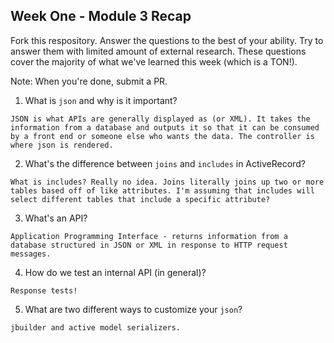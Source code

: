 ## Week One - Module 3 Recap

Fork this respository. Answer the questions to the best of your ability. Try to answer them with limited amount of external research. These questions cover the majority of what we've learned this week (which is a TON!). 

Note: When you're done, submit a PR. 

1. What is `json` and why is it important?
```
JSON is what APIs are generally displayed as (or XML). It takes the information from a database and outputs it so that it can be consumed by a front end or someone else who wants the data. The controller is where json is rendered. 
```
2. What's the difference between `joins` and `includes` in ActiveRecord?
``` 
What is includes? Really no idea. Joins literally joins up two or more tables based off of like attributes. I'm assuming that includes will select different tables that include a specific attribute? 
```
3. What's an API?
```
Application Programming Interface - returns information from a database structured in JSON or XML in response to HTTP request messages. 
```
4. How do we test an internal API (in general)?
```
Response tests!
```
5. What are two different ways to customize your `json`?
```
jbuilder and active model serializers. 
```
